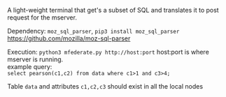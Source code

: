 A light-weight terminal that get's a subset of SQL and translates it to post request for the mserver.

Dependency: `moz_sql_parser`, `pip3 install moz_sql_parser`
https://github.com/mozilla/moz-sql-parser


Execution: `python3 mfederate.py http://host:port`
host:port is where mserver is running.
<br>example query:<br>
`select pearson(c1,c2) from data where c1>1 and c3>4;`
<br>

Table `data` and attributes `c1,c2,c3` should exist in all the local nodes
